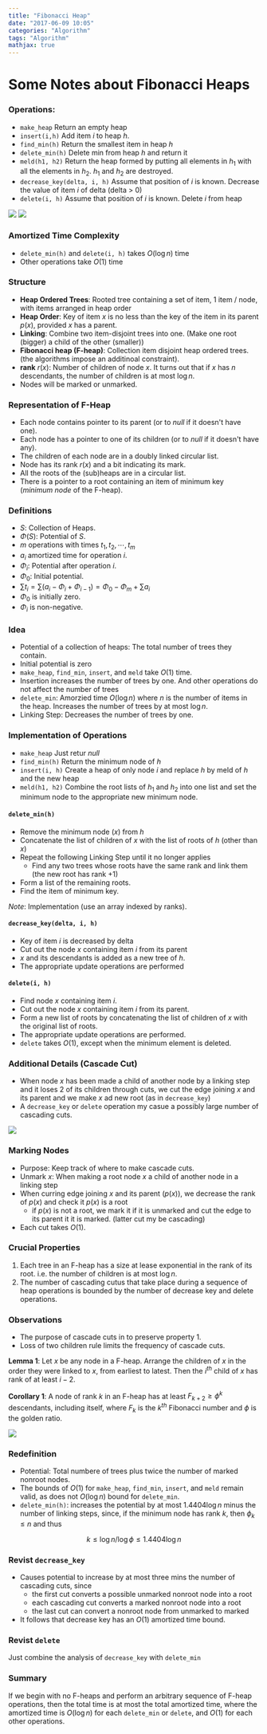 ```yaml
---
title: "Fibonacci Heap"
date: "2017-06-09 10:05"
categories: "Algorithm"
tags: "Algorithm"
mathjax: true
---
```




# Some Notes about Fibonacci Heaps

### Operations:
- `make_heap` Return an empty heap
- `insert(i,h)` Add item $i$ to heap $h$.
- `find_min(h)` Return the smallest item in heap $h$
- `delete_min(h)` Delete min from heap $h$ and return it
- `meld(h1, h2)` Return the heap formed by putting all elements in $h_1$ with all the elements in $h_2$. $h_1$ and $h_2$ are destroyed.
- `decrease_key(delta, i, h)` Assume that position of $i$ is known. Decrease the value of item $i$ of delta (delta > 0)
- `delete(i, h)` Assume that position of $i$ is known. Delete $i$ from heap

![](/assets/Fibonacci-Heap-Fig3.png)
![](/assets/Fibonacci-Heap-Fig5.png)

<!--more-->

### Amortized Time Complexity
- `delete_min(h)` and `delete(i, h)` takes $O(\log n)$ time
- Other operations take $O(1)$ time

### Structure
- __Heap Ordered Trees__: Rooted tree containing a set of item, 1 item / node, with items arranged in heap order
- __Heap Order__: Key of item $x$ is no less than the key of the item in its parent $p(x)$, provided $x$ has a parent.
- __Linking__: Combine two item-disjoint trees into one. (Make one root (bigger) a child of the other (smaller))
- __Fibonacci heap (F-heap)__: Collection item disjoint heap ordered trees. (the algorithms impose an additinoal constraint).
- __rank__ $r(x)$: Number of children of node $x$. It turns out that if $x$ has $n$ descendants, the number of children is at most $\log n$.
- Nodes will be marked or unmarked.

### Representation of F-Heap
- Each node contains pointer to its parent (or to $null$ if it doesn't have one).
- Each node has a pointer to one of its children (or to $null$ if it doesn't have any).
- The children of each node are in a doubly linked circular list.
- Node has its rank $r(x)$ and a bit indicating its mark.
- All the roots of the (sub)heaps are in a circular list.
- There is a pointer to a root containing an item of minimum key ($minimum\ node$ of the F-heap).


### Definitions
- $S$: Collection of Heaps.
- $\Phi(S)$: Potential of $S$.
- $m$ operations with times $t_1,t_2,\cdots,t_m$
- $a_i$ amortized time for operation $i$.
- $\Phi_i$: Potential after operation $i$.
- $\Phi_0$: Initial potential.
- $\sum t_i=\sum(a_i-\Phi_i+\Phi_{i-1})=\Phi_0-\Phi_m+\sum a_i$
- $\Phi_0$ is initially zero.
- $\Phi_i$ is non-negative.

### Idea
- Potential of a collection of heaps: The total number of trees they contain.
- Initial potential is zero
- `make_heap`, `find_min`, `insert`, and `meld` take $O(1)$ time.
- Insertion increases the number of trees by one. And other operations do not affect the number of trees
- `delete_min`: Amorzied time $O(\log n)$ where $n$ is the number of items in the heap. Increases the number of trees by at most $\log n$.
- Linking Step: Decreases the number of trees by one.

### Implementation of Operations
- `make_heap` Just retur $null$
- `find_min(h)` Return the minimum node of $h$
- `insert(i, h)` Create a heap of only node $i$ and replace $h$ by meld of $h$ and the new heap
- `meld(h1, h2)` Combine the root lists of $h_1$ and $h_2$ into one list and set the minimum node to the appropriate new minimum node.

#### `delete_min(h)`
- Remove the minimum node ($x$) from $h$
- Concatenate the list of children of $x$ with the list of roots of $h$ (other than $x$)
- Repeat the following Linking Step until it no longer applies
    - Find any two trees whose roots have the same rank and link them (the new root has rank +1)
- Form a list of the remaining roots.
- Find the item of minimum key.

_Note_: Implementation (use an array indexed by ranks).

#### `decrease_key(delta, i, h)`
- Key of item $i$ is decreased by delta
- Cut out the node $x$ containing item $i$ from its parent
- $x$ and its descendants is added as a new tree of $h$.
- The appropriate update operations are performed

#### `delete(i, h)`
- Find node $x$ containing item $i$.
- Cut out the node $x$ containing item $i$ from its parent.
- Form a new list of roots by concatenating the list of children of $x$ with the original list of roots.
- The appropriate update operations are performed.
- `delete` takes $O(1)$, except when the minimum element is deleted.

### Additional Details (Cascade Cut)
- When node $x$ has been made a child of another node by a linking step and it loses 2 of its children through cuts, we cut the edge joining $x$ and its parent and we make $x$ ad new root (as in `decrease_key`)
- A `decrease_key` or `delete` operation my casue a possibly large number of cascading cuts.

![](/assets/Fibonacci-Heap-Fig6.png)

### Marking Nodes
- Purpose: Keep track of where to make cascade cuts.
- Unmark $x$: When making a root node $x$ a child of another node in a linking step
- When curring edge joining $x$ and its parent $(p(x))$, we decrease the rank of $p(x)$ and check it $p(x)$ is a root
    - if $p(x)$ is not a root, we mark it if it is unmarked and cut the edge to its parent it it is marked. (latter cut my be cascading)
- Each cut takes $O(1)$.

### Crucial Properties
1. Each tree in an F-heap has a size at lease exponential in the rank of its root. i.e. the number of children is at most $\log n$.
2. The number of cascading cutus that take place during a sequence of heap operations is bounded by the number of decrease key and delete operations.

### Observations
- The purpose of cascade cuts in to preserve property 1.
- Loss of two children rule limits the frequency of cascade cuts.

__Lemma 1__: Let $x$ be any node in a F-heap. Arrange the children of $x$ in the order they were linked to $x$, from earliest to latest. Then the $i^{th}$ child of $x$ has rank of at least $i-2$.

__Corollary 1__: A node of rank $k$ in an F-heap has at least $F_{k+2}\geq\phi^k$ descendants, including itself, where $F_k$ is the $k^{th}$ Fibonacci number and $\phi$ is the golden ratio.

![](/assets/Fibonacci-Heap-Fig7.png)

### Redefinition
- Potential: Total numbere of trees plus twice the number of marked nonroot nodes.
- The bounds of $O(1)$ for `make_heap`, `find_min`, `insert`, and `meld` remain valid, as does not $O(\log n)$ bound for `delete_min`.
- `delete_min(h)`: increases the potential by at most $1.4404\log n$ minus the number of linking steps, since, if the minimum node has rank $k$, then $\phi_k\leq n$ and thus

$$
k\leq\log n/\log\phi\leq1.4404\log n
$$

### Revist `decrease_key`
- Causes potential to increase by at most three mins the number of cascading cuts, since
    - the first cut converts a possible unmarked nonroot node into a root
    - each cascading cut converts a marked nonroot node into a root
    - the last cut can convert a nonroot node from unmarked to marked
- It follows that decrease key has an $O(1)$ amortized time bound.

### Revist `delete`
Just combine the analysis of `decrease_key` with `delete_min`

### Summary
If we begin with no F-heaps and perform an arbitrary sequence of F-heap operations, then the total time is at most the total amortized time, where the amortized time is $O(\log n)$ for each `delete_min` or `delete`, and $O(1)$ for each other operations.
